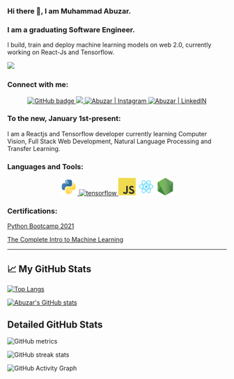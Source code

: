 ### Hi there 👋, I am Muhammad Abuzar.
### I am a graduating Software Engineer.  

I build, train and deploy machine learning models on web 2.0, currently working on React-Js and Tensorflow.

![](https://komarev.com/ghpvc/?username=abuzariii&color=blueviolet&label=Profile+Views)
<br />


<h3 align="left">Connect with me:</h3>
<p align="center">
  <a href="https://github.com/abuzariii?tab=followers">
    <img src="https://img.shields.io/github/followers/abuzariii?label=GitHub&logo=GitHub&style=for-the-badge" alt="GitHub badge" />
  </a>

<a href="http://twitter.com/abuzariii_">
    <img src="https://img.shields.io/twitter/follow/abuzariii_?label=Twitter&logo=twitter&style=for-the-badge" />
  </a>
<a href="https://www.instagram.com/abuzardoesshit" target="_blank">
  <img alt="Abuzar | Instagram"  src="https://img.shields.io/badge/instagram-%23E4405F.svg?&style=for-the-badge&logo=instagram&logoColor=white" />
</a>
  <a href="https://www.linkedin.com/in/muhammad-abuzar-370a09206/" target="_blank">
  <img alt="Abuzar | LinkedIN"  src="https://img.shields.io/badge/linkedin-%230077B5.svg?&style=for-the-badge&logo=linkedin&logoColor=white" />
</a>
</p>


<h3 align="left">To the new, January 1st-present: </h3>

 I am a Reactjs and Tensorflow developer currently learning Computer Vision, Full Stack Web Development, Natural Language Processing and Transfer Learning.

<h3 align="left">Languages and Tools:</h3>
<p align="center">
  <a href="https://www.python.org" target="_blank" rel="noreferrer"> <img src="https://raw.githubusercontent.com/devicons/devicon/master/icons/python/python-original.svg"
                                                                          alt="python" width="40" height="40"/> </a> </a>
  <a href="https://www.tensorflow.org" target="_blank" rel="noreferrer"> <img src="https://www.vectorlogo.zone/logos/tensorflow/tensorflow-icon.svg" alt="tensorflow" width="40" height="40"/> </a> 
  <img height="40" src="https://raw.githubusercontent.com/github/explore/80688e429a7d4ef2fca1e82350fe8e3517d3494d/topics/javascript/javascript.png">
<img height="40" src="https://raw.githubusercontent.com/github/explore/80688e429a7d4ef2fca1e82350fe8e3517d3494d/topics/react/react.png">
<img height="40" src="https://raw.githubusercontent.com/github/explore/80688e429a7d4ef2fca1e82350fe8e3517d3494d/topics/nodejs/nodejs.png">
</p>



<h3 align="left">Certifications: </h3>

[Python Bootcamp 2021](https://www.udemy.com/certificate/UC-f083442b-9001-4a7d-bd8f-be663971511d/)

[The Complete Intro to Machine Learning](https://www.udemy.com/certificate/UC-1a1aa4cf-7332-47ad-a806-11865368a939/)

---

## &#x1f4c8; My GitHub Stats

[![Top Langs](https://github-readme-stats.vercel.app/api/top-langs/?username=abuzariii&hide=java,html,css&theme=radical)](https://github.com/abuzariii/github-readme-stats)

[![Abuzar's GitHub stats](https://github-readme-stats.vercel.app/api?username=abuzariii&theme=radical)](https://github.com/abuzariii/github-readme-stats)
<h2 align="left">Detailed GitHub Stats </h2>

![GitHub metrics](https://metrics.lecoq.io/Abuzariii)  

![GitHub streak stats](https://github-readme-streak-stats.herokuapp.com/?user=Abuzariii)  

![GitHub Activity Graph](https://activity-graph.herokuapp.com/graph?username=Abuzariii)  


